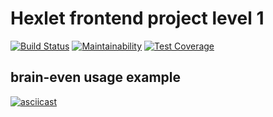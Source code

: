 Hexlet frontend project level 1
===============================
[![Build Status](https://travis-ci.org/sixnames/frontend-project-lvl1.svg?branch=master)](https://travis-ci.org/sixnames/frontend-project-lvl1)
[![Maintainability](https://api.codeclimate.com/v1/badges/2cb033b6847d7b377dba/maintainability)](https://codeclimate.com/github/sixnames/frontend-project-lvl1/maintainability)
[![Test Coverage](https://api.codeclimate.com/v1/badges/2cb033b6847d7b377dba/test_coverage)](https://codeclimate.com/github/sixnames/frontend-project-lvl1/test_coverage)

brain-even usage example
------------------
[![asciicast](https://asciinema.org/a/280964.svg)](https://asciinema.org/a/280964)

